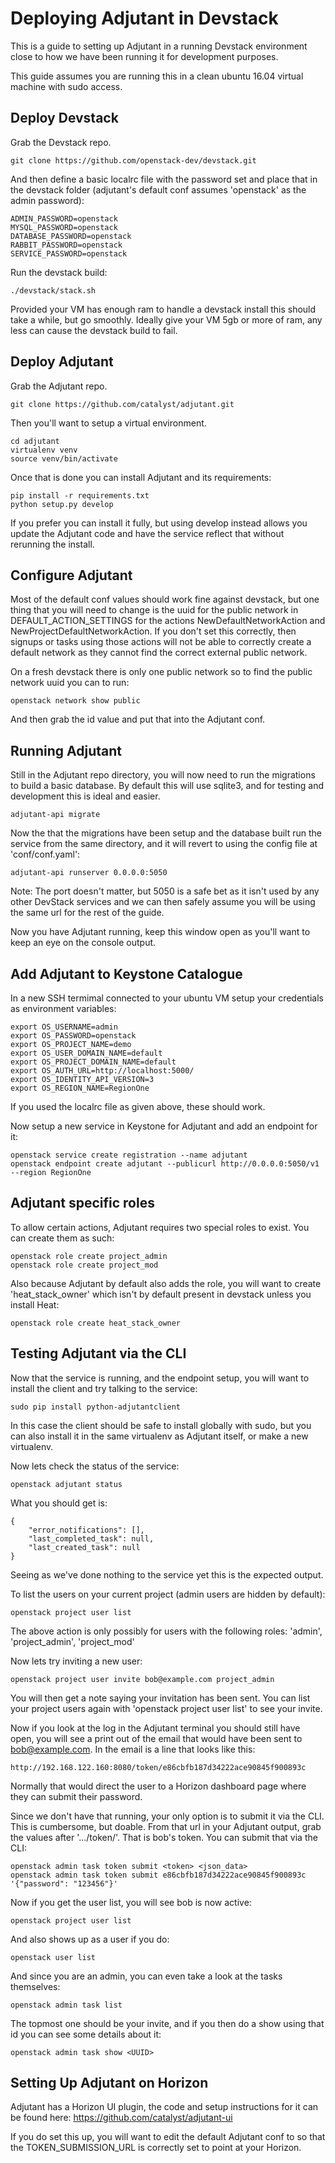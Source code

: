 # Deploying Adjutant in Devstack

This is a guide to setting up Adjutant in a running Devstack environment close to how we have been running it for development purposes.

This guide assumes you are running this in a clean ubuntu 16.04 virtual machine with sudo access.

## Deploy Devstack

Grab the Devstack repo.

```
git clone https://github.com/openstack-dev/devstack.git
```

And then define a basic localrc file with the password set and place that in the devstack folder (adjutant's default conf assumes 'openstack' as the admin password):
```
ADMIN_PASSWORD=openstack
MYSQL_PASSWORD=openstack
DATABASE_PASSWORD=openstack
RABBIT_PASSWORD=openstack
SERVICE_PASSWORD=openstack
```

Run the devstack build:
```
./devstack/stack.sh
```

Provided your VM has enough ram to handle a devstack install this should take a while, but go smoothly. Ideally give your VM 5gb or more of ram, any less can cause the devstack build to fail.


## Deploy Adjutant

Grab the Adjutant repo.

```
git clone https://github.com/catalyst/adjutant.git
```

Then you'll want to setup a virtual environment.
```
cd adjutant
virtualenv venv
source venv/bin/activate
```

Once that is done you can install Adjutant and its requirements:
```
pip install -r requirements.txt
python setup.py develop
```

If you prefer you can install it fully, but using develop instead allows you update the Adjutant code and have the service reflect that without rerunning the install.


## Configure Adjutant

Most of the default conf values should work fine against devstack, but one thing that you will need to change is the uuid for the public network in DEFAULT_ACTION_SETTINGS for the actions NewDefaultNetworkAction and NewProjectDefaultNetworkAction. If you don't set this correctly, then signups or tasks using those actions will not be able to correctly create a default network as they cannot find the correct external public network.

On a fresh devstack there is only one public network so to find the public network uuid you can to run:
```
openstack network show public
```
And then grab the id value and put that into the Adjutant conf.


## Running Adjutant

Still in the Adjutant repo directory, you will now need to run the migrations to build a basic database. By default this will use sqlite3, and for testing and development this is ideal and easier.
```
adjutant-api migrate
```

Now the that the migrations have been setup and the database built run the service from the same directory, and it will revert to using the config file at 'conf/conf.yaml':
```
adjutant-api runserver 0.0.0.0:5050
```
Note: The port doesn't matter, but 5050 is a safe bet as it isn't used by any other DevStack services and we can then safely assume you will be using the same url for the rest of the guide.

Now you have Adjutant running, keep this window open as you'll want to keep an eye on the console output.


## Add Adjutant to Keystone Catalogue

In a new SSH termimal connected to your ubuntu VM setup your credentials as environment variables:
```
export OS_USERNAME=admin
export OS_PASSWORD=openstack
export OS_PROJECT_NAME=demo
export OS_USER_DOMAIN_NAME=default
export OS_PROJECT_DOMAIN_NAME=default
export OS_AUTH_URL=http://localhost:5000/
export OS_IDENTITY_API_VERSION=3
export OS_REGION_NAME=RegionOne
```

If you used the localrc file as given above, these should work.

Now setup a new service in Keystone for Adjutant and add an endpoint for it:
```
openstack service create registration --name adjutant
openstack endpoint create adjutant --publicurl http://0.0.0.0:5050/v1 --region RegionOne
```


## Adjutant specific roles

To allow certain actions, Adjutant requires two special roles to exist. You can create them as such:
```
openstack role create project_admin
openstack role create project_mod
```
Also because Adjutant by default also adds the role, you will want to create 'heat_stack_owner' which isn't by default present in devstack unless you install Heat:
```
openstack role create heat_stack_owner
```


## Testing Adjutant via the CLI

Now that the service is running, and the endpoint setup, you will want to install the client and try talking to the service:
```
sudo pip install python-adjutantclient
```
In this case the client should be safe to install globally with sudo, but you can also install it in the same virtualenv as Adjutant itself, or make a new virtualenv.

Now lets check the status of the service:
```
openstack adjutant status
```

What you should get is:
```
{
    "error_notifications": [],
    "last_completed_task": null,
    "last_created_task": null
}
```
Seeing as we've done nothing to the service yet this is the expected output.

To list the users on your current project (admin users are hidden by default):
```
openstack project user list
```
The above action is only possibly for users with the following roles: 'admin', 'project_admin', 'project_mod'

Now lets try inviting a new user:
```
openstack project user invite bob@example.com project_admin
```
You will then get a note saying your invitation has been sent. You can list your project users again with 'openstack project user list' to see your invite.


Now if you look at the log in the Adjutant terminal you should still have open, you will see a print out of the email that would have been sent to bob@example.com. In the email is a line that looks like this:
```
http://192.168.122.160:8080/token/e86cbfb187d34222ace90845f900893c
```
Normally that would direct the user to a Horizon dashboard page where they can submit their password.

Since we don't have that running, your only option is to submit it via the CLI. This is cumbersome, but doable. From that url in your Adjutant output, grab the values after '.../token/'. That is bob's token. You can submit that via the CLI:
```
openstack admin task token submit <token> <json_data>
openstack admin task token submit e86cbfb187d34222ace90845f900893c '{"password": "123456"}'
```

Now if you get the user list, you will see bob is now active:
```
openstack project user list
```

And also shows up as a user if you do:
```
openstack user list
```

And since you are an admin, you can even take a look at the tasks themselves:
```
openstack admin task list
```
The topmost one should be your invite, and if you then do a show using that id you can see some details about it:
```
openstack admin task show <UUID>
```


## Setting Up Adjutant on Horizon

Adjutant has a Horizon UI plugin, the code and setup instructions for it can be found here:
https://github.com/catalyst/adjutant-ui

If you do set this up, you will want to edit the default Adjutant conf to so that the TOKEN_SUBMISSION_URL is correctly set to point at your Horizon.
